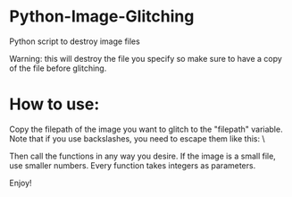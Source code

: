 # Python-Image-Glitching
Python script to destroy image files

Warning: this will destroy the file you specify so make sure to have a copy of the file before glitching.

# How to use:
Copy the filepath of the image you want to glitch to the "filepath" variable.
Note that if you use backslashes, you need to escape them like this: \\

Then call the functions in any way you desire. If the image is a small file, use smaller numbers. Every function takes integers as parameters.

Enjoy!

